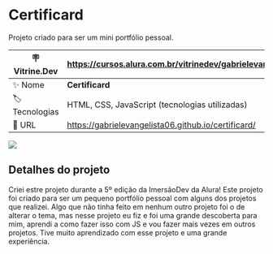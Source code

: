 # Certificard

Projeto criado para ser um mini portfólio pessoal.

| :placard: Vitrine.Dev | https://cursos.alura.com.br/vitrinedev/gabrielevangelista094   |
| --------------------- | -------------------------------------------------------------- |
| :sparkles: Nome       | **Certificard**                                            |
| :label: Tecnologias   | HTML, CSS, JavaScript (tecnologias utilizadas)                 |
| :rocket: URL          | https://gabrielevangelista06.github.io/certificard/ |

<!-- Inserir imagem com a #vitrinedev ao final do link -->

![](https://lh3.googleusercontent.com/z-qXQZ08kOdn3wr53nXsRADBVix6zhnuluVDPQhwisr8GktMsoEPsPM7PwqV3bREIOXtolDajPmnpu6Y6hnRRaMiQOXyny548pWgSdhJioMB6fAZbNvQPgnmdymG8h7w2N6H-rLAyGfvQSQKNMcnAmArZv5Xr0svZScUgGB2m_Q-hRn411P0wmF5f-rNWBb0vya_tnsQzNzUzDK-EXDBtlTGll5jqurSUjXAl_AU24-Li82GqC19TK19SM4FVxVZjgooy11y6mIbxDb3Df8atvCR3hsFvAN4ylR9A-YITBraKodGYyt9mAz0rhoM8q8ljTpNLlDPvS0a5mJKpzgdlvPDxhVIAB6Fb0miJT4gxSYUL8UweQ9Mpw36aD357A3V_WSqd8LAIT7GBpChVO4O0N8Mz3rxdr32ra3GnOoXHxrz-nFpsjMtkX12pzJpPPZjAvm_3tT-MNnFi-DKkiRaiVnxS5s8Nye3UlI4u2LEOWzNUnODMnw1uF5LJDllY1KtU0kY0iXwcSaUaXLXlZYwtMJiVtz0O9_CPPVdhKZFivHKo5jH46GcxpyO8wE0NFOwpV5FbI_XL4gZoKDqdxPrI_lQTpaa4v5dDNEVpyhzyO-3-Iy11sxylU019vAKpEv_wbguzbp21Zi8Bl8XzFq9jyG4qnglHmPpmWbfDA0NeJkpaR7sZXnW1u7OtkgkDOaU3MEjSJTB4FkNvOd2zL5_2yyAvYwM8v80oaqmCXM4QJ_wKdGcPHW6Re83Kj3JQsFrc2CjiaaXFdagHBqsJv9lkzwwFQ_5fDQ7LygVhdg1PFPcdCWs9WVO_iUtrONSbOjhNnbUGw24z4r09gQAUSkmWUMn1T75q53rhVachAWse1Qh_nG4K-2YDt1yaUqXaEMidhuVhgDzNWh6rtZ0GqV9PduUDWxvH-0yhn789aodkcDyxHRnKLchCj6opMJWC_s5Nw-VK2Xir7YVwizs7y1ncjfs6e50dMHuCpwwmSAzt1ULs7MFdbozQmbIFsWrq3pjC4umMjxhtel297DaJkZJVQ=w938-h854-no?authuser=3#vitrinedev)

## Detalhes do projeto

Criei estre projeto durante a 5º edição da ImersãoDev da Alura! Este projeto foi criado para ser um pequeno portfólio pessoal com alguns dos projetos que realizei. Algo que não tinha feito em nenhum outro projeto foi o de alterar o tema, mas nesse projeto eu fiz e foi uma grande descoberta para mim, aprendi a como fazer isso com JS e vou fazer mais vezes em outros projetos. Tive muito aprendizado com esse projeto e uma grande experiência.
